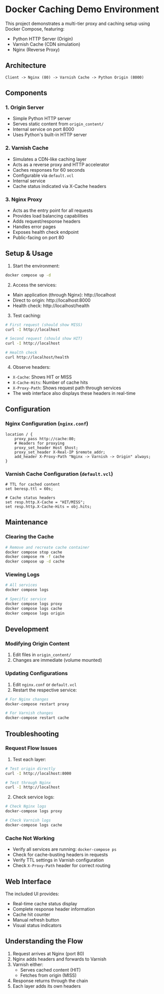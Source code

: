 # Docker Caching Demo Environment

This project demonstrates a multi-tier proxy and caching setup using Docker Compose, featuring:
- Python HTTP Server (Origin)
- Varnish Cache (CDN simulation)
- Nginx (Reverse Proxy)

## Architecture

```
Client -> Nginx (80) -> Varnish Cache -> Python Origin (8000)
```

## Components

### 1. Origin Server
- Simple Python HTTP server
- Serves static content from `origin_content/`
- Internal service on port 8000
- Uses Python's built-in HTTP server

### 2. Varnish Cache
- Simulates a CDN-like caching layer
- Acts as a reverse proxy and HTTP accelerator
- Caches responses for 60 seconds
- Configurable via `default.vcl`
- Internal service
- Cache status indicated via X-Cache headers

### 3. Nginx Proxy
- Acts as the entry point for all requests
- Provides load balancing capabilities
- Adds request/response headers
- Handles error pages
- Exposes health check endpoint
- Public-facing on port 80

## Setup & Usage

1. Start the environment:
```bash
docker compose up -d
```

2. Access the services:
- Main application (through Nginx): http://localhost
- Direct to origin: http://localhost:8000
- Health check: http://localhost/health

3. Test caching:
```bash
# First request (should show MISS)
curl -I http://localhost

# Second request (should show HIT)
curl -I http://localhost

# Health check
curl http://localhost/health
```

4. Observe headers:
- `X-Cache`: Shows HIT or MISS
- `X-Cache-Hits`: Number of cache hits
- `X-Proxy-Path`: Shows request path through services
- The web interface also displays these headers in real-time

## Configuration

### Nginx Configuration (`nginx.conf`)
```nginx
location / {
    proxy_pass http://cache:80;
    # Headers for proxying
    proxy_set_header Host $host;
    proxy_set_header X-Real-IP $remote_addr;
    add_header X-Proxy-Path "Nginx -> Varnish -> Origin" always;
}
```

### Varnish Cache Configuration (`default.vcl`)
```vcl
# TTL for cached content
set beresp.ttl = 60s;

# Cache status headers
set resp.http.X-Cache = "HIT/MISS";
set resp.http.X-Cache-Hits = obj.hits;
```

## Maintenance

### Clearing the Cache
```bash
# Remove and recreate cache container
docker compose stop cache
docker compose rm -f cache
docker compose up -d cache
```

### Viewing Logs
```bash
# All services
docker compose logs

# Specific service
docker compose logs proxy
docker compose logs cache
docker compose logs origin
```

## Development

### Modifying Origin Content
1. Edit files in `origin_content/`
2. Changes are immediate (volume mounted)

### Updating Configurations
1. Edit `nginx.conf` or `default.vcl`
2. Restart the respective service:
```bash
# For Nginx changes
docker-compose restart proxy

# For Varnish changes
docker-compose restart cache
```

## Troubleshooting

### Request Flow Issues
1. Test each layer:
```bash
# Test origin directly
curl -I http://localhost:8000

# Test through Nginx
curl -I http://localhost
```

2. Check service logs:
```bash
# Check Nginx logs
docker-compose logs proxy

# Check Varnish logs
docker-compose logs cache
```

### Cache Not Working
- Verify all services are running: `docker-compose ps`
- Check for cache-busting headers in requests
- Verify TTL settings in Varnish configuration
- Check `X-Proxy-Path` header for correct routing

## Web Interface

The included UI provides:
- Real-time cache status display
- Complete response header information
- Cache hit counter
- Manual refresh button
- Visual status indicators

## Understanding the Flow

1. Request arrives at Nginx (port 80)
2. Nginx adds headers and forwards to Varnish
3. Varnish either:
   - Serves cached content (HIT)
   - Fetches from origin (MISS)
4. Response returns through the chain
5. Each layer adds its own headers